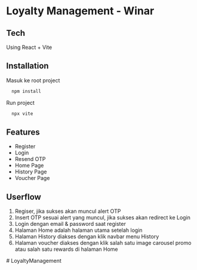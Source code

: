 
# Loyalty Management - Winar

## Tech
Using React + Vite

## Installation

Masuk ke root project

```bash
  npm install 
```

Run project

```bash
  npx vite 
``` 


## Features

- Register
- Login
- Resend OTP
- Home Page
- History Page
- Voucher Page

## Userflow
1. Regiser, jika sukses akan muncul alert OTP
2. Insert OTP sesuai alert yang muncul, jika sukses akan redirect ke Login
3. Login dengan email & password saat register
4. Halaman Home adalah halaman utama setelah login
5. Halaman History diakses dengan klik navbar menu History
6. Halaman voucher diakses dengan klik salah satu image carousel promo atau salah satu rewards di halaman Home




#   L o y a l t y M a n a g e m e n t  
 